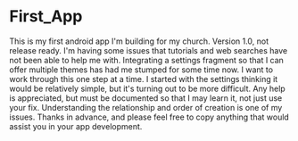 # First_App
This is my first android app I'm building for my church.
Version 1.0, not release ready.
I'm having some issues that tutorials and web searches have not been able to help me with.
Integrating a settings fragment so that I can offer multiple themes has had me stumped for some
time now.  I want to work through this one step at a time.  I started with the settings thinking
it would be relatively simple, but it's turning out to be more difficult.  Any help is appreciated,
but must be documented so that I may learn it, not just use your fix.  Understanding the relationship
and order of creation is one of my issues.  Thanks in advance, and please feel free to copy anything
that would assist you in your app development.
